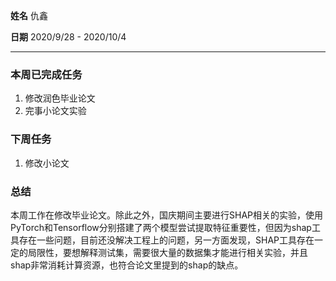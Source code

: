 **姓名** 仇鑫

**日期** 2020/9/28 - 2020/10/4

------

### 本周已完成任务

1. 修改润色毕业论文
3. 完事小论文实验

### 下周任务

1. 修改小论文

### 总结

本周工作在修改毕业论文。除此之外，国庆期间主要进行SHAP相关的实验，使用PyTorch和Tensorflow分别搭建了两个模型尝试提取特征重要性，但因为shap工具存在一些问题，目前还没解决工程上的问题，另一方面发现，SHAP工具存在一定的局限性，要想解释测试集，需要很大量的数据集才能进行相关实验，并且shap非常消耗计算资源，也符合论文里提到的shap的缺点。
